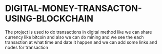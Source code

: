# DIGITAL-MONEY-TRANSACTON-USING-BLOCKCHAIN
The project is used to do transactions in digital method like  we can share currency like bitcoin and also we can do mining and we see the each transaction at what time and date it happen and we can add some links and nodes for transaction 
